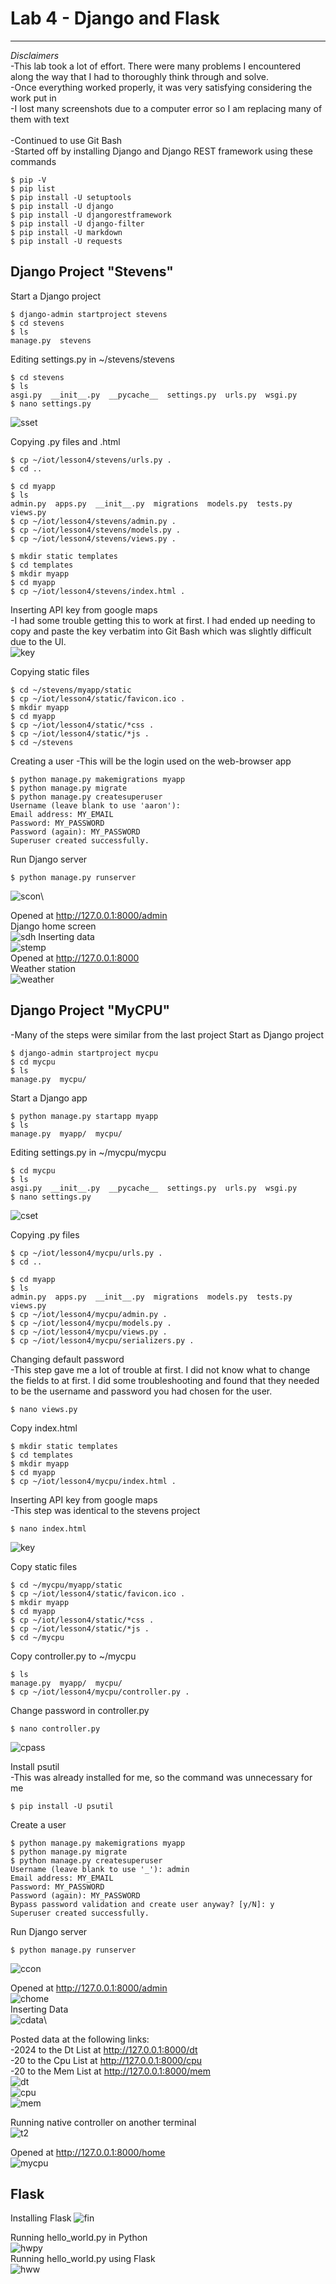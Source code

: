 # Lab 4 - Django and Flask
---

_Disclaimers_\
-This lab took a lot of effort. There were many problems I encountered along the way that I had to thoroughly think through and solve.\
-Once everything worked properly, it was very satisfying considering the work put in\
-I lost many screenshots due to a computer error so I am replacing many of them with text\
\
-Continued to use Git Bash\
-Started off by installing Django and Django REST framework using these commands

```
$ pip -V
$ pip list
$ pip install -U setuptools
$ pip install -U django
$ pip install -U djangorestframework
$ pip install -U django-filter
$ pip install -U markdown
$ pip install -U requests
```

## Django Project "Stevens"

Start a Django project
```
$ django-admin startproject stevens
$ cd stevens
$ ls
manage.py  stevens
```

Editing settings.py in ~/stevens/stevens
```
$ cd stevens
$ ls
asgi.py  __init__.py  __pycache__  settings.py  urls.py  wsgi.py
$ nano settings.py
```
![sset](SourceFolder/ssettings.png)

Copying .py files and .html
```
$ cp ~/iot/lesson4/stevens/urls.py .
$ cd ..
```
```
$ cd myapp
$ ls
admin.py  apps.py  __init__.py  migrations  models.py  tests.py  views.py
$ cp ~/iot/lesson4/stevens/admin.py .
$ cp ~/iot/lesson4/stevens/models.py .
$ cp ~/iot/lesson4/stevens/views.py .
```
```
$ mkdir static templates
$ cd templates
$ mkdir myapp
$ cd myapp
$ cp ~/iot/lesson4/stevens/index.html .
```

Inserting API key from google maps\
-I had some trouble getting this to work at first. I had ended up needing to copy and paste the key verbatim into Git Bash which was slightly difficult due to the UI.\
![key](SourceFolder/apikey.png)

Copying static files
```
$ cd ~/stevens/myapp/static
$ cp ~/iot/lesson4/static/favicon.ico .
$ mkdir myapp
$ cd myapp
$ cp ~/iot/lesson4/static/*css .
$ cp ~/iot/lesson4/static/*js .
$ cd ~/stevens
```

Creating a user
-This will be the login used on the web-browser app
```
$ python manage.py makemigrations myapp
$ python manage.py migrate
$ python manage.py createsuperuser
Username (leave blank to use 'aaron'):
Email address: MY_EMAIL
Password: MY_PASSWORD
Password (again): MY_PASSWORD
Superuser created successfully.
```

Run Django server
```
$ python manage.py runserver
```
![scon](SourceFolder/sconsole.png)\

Opened at http://127.0.0.1:8000/admin \
Django home screen\
![sdh](SourceFolder/sdjangohome.png)
Inserting data\
![stemp](SourceFolder/stemp.png)\
Opened at http://127.0.0.1:8000 \
Weather station\
![weather](SourceFolder/weatherstation.png)

## Django Project "MyCPU"
-Many of the steps were similar from the last project
Start as Django project
```
$ django-admin startproject mycpu
$ cd mycpu
$ ls
manage.py  mycpu/
```

Start a Django app
```
$ python manage.py startapp myapp
$ ls
manage.py  myapp/  mycpu/
```

Editing settings.py in ~/mycpu/mycpu
```
$ cd mycpu
$ ls
asgi.py  __init__.py  __pycache__  settings.py  urls.py  wsgi.py
$ nano settings.py
```
![cset](SourceFolder/csettings.png)

Copying .py files
```
$ cp ~/iot/lesson4/mycpu/urls.py .
$ cd ..
```
```
$ cd myapp
$ ls
admin.py  apps.py  __init__.py  migrations  models.py  tests.py  views.py
$ cp ~/iot/lesson4/mycpu/admin.py .
$ cp ~/iot/lesson4/mycpu/models.py .
$ cp ~/iot/lesson4/mycpu/views.py .
$ cp ~/iot/lesson4/mycpu/serializers.py .
```

Changing default password\
-This step gave me a lot of trouble at first. I did not know what to change the fields to at first. I did some troubleshooting and found that they needed to be the username and password you had chosen for the user.
```
$ nano views.py
```

Copy index.html
```
$ mkdir static templates
$ cd templates
$ mkdir myapp
$ cd myapp
$ cp ~/iot/lesson4/mycpu/index.html .
```
Inserting API key from google maps\
-This step was identical to the stevens project
```
$ nano index.html
```
![key](SourceFolder/apikey.png)

Copy static files
```
$ cd ~/mycpu/myapp/static
$ cp ~/iot/lesson4/static/favicon.ico .
$ mkdir myapp
$ cd myapp
$ cp ~/iot/lesson4/static/*css .
$ cp ~/iot/lesson4/static/*js .
$ cd ~/mycpu
```

Copy controller.py to ~/mycpu
```
$ ls
manage.py  myapp/  mycpu/
$ cp ~/iot/lesson4/mycpu/controller.py .
```

Change password in controller.py
```
$ nano controller.py
```
![cpass](SourceFolder/cpassword.png)

Install psutil\
-This was already installed for me, so the command was unnecessary for me
```
$ pip install -U psutil
```

Create a user
```
$ python manage.py makemigrations myapp
$ python manage.py migrate
$ python manage.py createsuperuser
Username (leave blank to use '_'): admin
Email address: MY_EMAIL
Password: MY_PASSWORD
Password (again): MY_PASSWORD
Bypass password validation and create user anyway? [y/N]: y
Superuser created successfully.
```

Run Django server
```
$ python manage.py runserver
```
![ccon](SourceFolder/cconsole.png)

Opened at http://127.0.0.1:8000/admin \
![chome](SourceFolder/cdjangohome.png)\
Inserting Data\
![cdata](SourceFolder/cdata.png)\

Posted data at the following links:\
-2024 to the Dt List at http://127.0.0.1:8000/dt \
-20 to the Cpu List at http://127.0.0.1:8000/cpu \
-20 to the Mem List at http://127.0.0.1:8000/mem \
![dt](SourceFolder/dt.png)\
![cpu](SourceFolder/cpu.png)\
![mem](SourceFolder/mem.png)

Running native controller on another terminal\
![t2](SourceFolder/t2.png)

Opened at http://127.0.0.1:8000/home \
![mycpu](SourceFolder/mycpu.png)

## Flask
Installing Flask
![fin](SourceFolder/flaskin.png)

Running hello_world.py in Python\
![hwpy](SourceFolder/hwpy.png)\
Running hello_world.py using Flask\
![hww](SourceFolder/hww.png)
